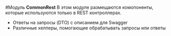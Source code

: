 #Модуль **CommonRest**
В этом модуле размещаются комопоненты, которые используются только в REST контроллерах. 

- Ответы на запросы (DTO) с описанием для Swagger
- Различные хелперы, помогающие обрабатывать запросы или ответы
